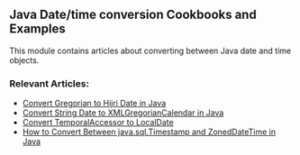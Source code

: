 ## Java Date/time conversion Cookbooks and Examples

This module contains articles about converting between Java date and time objects.

### Relevant Articles: 
- [Convert Gregorian to Hijri Date in Java](https://www.baeldung.com/java-date-gregorian-hijri-conversion)
- [Convert String Date to XMLGregorianCalendar in Java](https://www.baeldung.com/java-string-date-xmlgregoriancalendar-conversion)
- [Convert TemporalAccessor to LocalDate](https://www.baeldung.com/java-temporalaccessor-localdate-conversion)
- [How to Convert Between java.sql.Timestamp and ZonedDateTime in Java](https://www.baeldung.com/java-sql-timestamp-zoneddatetime-conversion)
